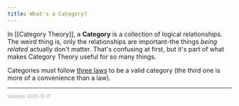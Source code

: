 ```yaml
---
title: What's a Category?
---
```


In [[Category Theory]], a **Category** is a collection of logical relationships. The weird thing is, only the relationships are important-the things _being related_ actually don't matter. That's confusing at first, but it's part of what makes Category Theory useful for so many things.

Categories must follow [three laws](/category-theory-s-three-laws) to be a valid category (the third one is more of a convenience than a law).

---

<sup><sub><font color="#a6a6a6">Updated: 2020-10-11</font></sub></sup>
